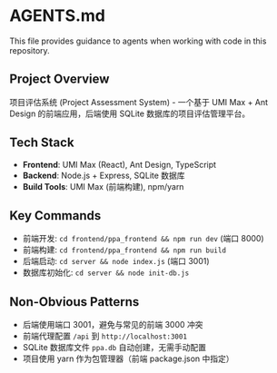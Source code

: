 # AGENTS.md

This file provides guidance to agents when working with code in this repository.

## Project Overview
项目评估系统 (Project Assessment System) - 一个基于 UMI Max + Ant Design 的前端应用，后端使用 SQLite 数据库的项目评估管理平台。

## Tech Stack
- **Frontend**: UMI Max (React), Ant Design, TypeScript
- **Backend**: Node.js + Express, SQLite 数据库
- **Build Tools**: UMI Max (前端构建), npm/yarn

## Key Commands
- 前端开发: `cd frontend/ppa_frontend && npm run dev` (端口 8000)
- 前端构建: `cd frontend/ppa_frontend && npm run build`
- 后端启动: `cd server && node index.js` (端口 3001)
- 数据库初始化: `cd server && node init-db.js`

## Non-Obvious Patterns
- 后端使用端口 3001，避免与常见的前端 3000 冲突
- 前端代理配置 `/api` 到 `http://localhost:3001`
- SQLite 数据库文件 `ppa.db` 自动创建，无需手动配置
- 项目使用 yarn 作为包管理器（前端 package.json 中指定）